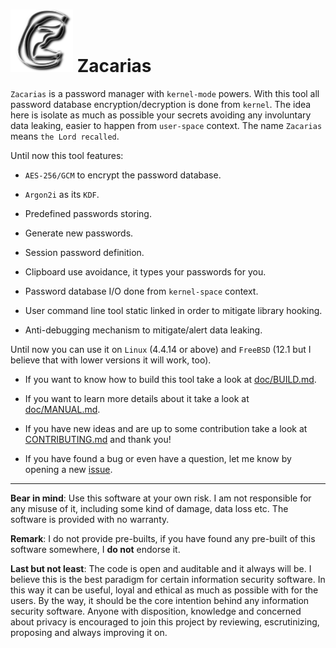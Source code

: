 # ![Z](https://github.com/rafael-santiago/zacarias/blob/main/etc/zc_logo.png "a lousy logo goes here...") Zacarias

``Zacarias`` is a password manager with ``kernel-mode`` powers. With this tool all password database encryption/decryption
is done from ``kernel``. The idea here is isolate as much as possible your secrets avoiding any involuntary data leaking,
easier to happen from ``user-space`` context. The name ``Zacarias`` means ``the Lord recalled``.

Until now this tool features:

- ``AES-256/GCM`` to encrypt the password database.

- ``Argon2i`` as its ``KDF``.

- Predefined passwords storing.

- Generate new passwords.

- Session password definition.

- Clipboard use avoidance, it types your passwords for you.

- Password database I/O done from ``kernel-space`` context.

- User command line tool static linked in order to mitigate library hooking.

- Anti-debugging mechanism to mitigate/alert data leaking.

Until now you can use it on ``Linux`` (4.4.14 or above) and ``FreeBSD`` (12.1 but I believe that with lower versions it will work, too).

- If you want to know how to build this tool take a look at [doc/BUILD.md](https://github.com/rafael-santiago/zacarias/blob/main/doc/BUILD.md).

- If you want to learn more details about it take a look at [doc/MANUAL.md](https://github.com/rafael-santiago/zacarias/blob/main/doc/MANUAL.md).

- If you have new ideas and are up to some contribution take a look at [CONTRIBUTING.md](https://github.com/rafael-santiago/zacarias/blob/main/CONTRIBUTING.md) and thank you!

- If you have found a bug or even have a question, let me know by opening a new [issue](https://github.com/rafael-santiago/zacarias/issues).


---

**Bear in mind**: Use this software at your own risk. I am not responsible for any misuse of it, including some kind of damage,
data loss etc. The software is provided with no warranty.

**Remark**: I do not provide pre-builts, if you have found any pre-built of this software somewhere, I **do not** endorse it.

**Last but not least**: The code is open and auditable and it always will be. I believe this is the best paradigm
for certain information security software. In this way it can be useful, loyal and ethical as much as possible
with for the users. By the way, it should be the core intention behind any information security software. Anyone
with disposition, knowledge and concerned about privacy is encouraged to join this project by reviewing,
escrutinizing, proposing and always improving it on.
